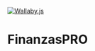 [![Wallaby.js](https://img.shields.io/badge/wallaby.js-powered-blue.svg?style=flat&logo=github)](https://wallabyjs.com/oss/)

# FinanzasPRO
